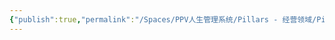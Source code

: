 ```yaml
---
{"publish":true,"permalink":"/Spaces/PPV人生管理系统/Pillars - 经营领域/Pillars - 人生经营领域/运动/增肌减脂计划/力量训练动作库/杠铃提拉.md","created":"2025-07-07T18:43:29.378+08:00","modified":"2025-07-09T00:22:52.327+08:00","published":"2025-07-09T00:22:52.327+08:00","cssclasses":""}
---
```


